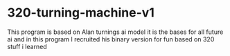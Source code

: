 # 320-turning-machine-v1
This program is based on Alan turnings ai model it is the bases for all future ai and in this program I recruited his binary version for fun based on 320 stuff i learned 

